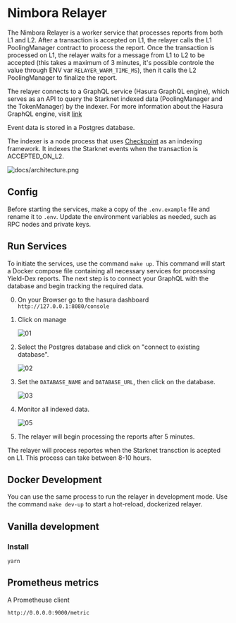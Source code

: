 # Nimbora Relayer

The Nimbora Relayer is a worker service that processes reports from both L1 and L2. After a transaction is accepted on L1, the relayer calls the L1 PoolingManager contract to process the report. Once the transaction is processed on L1, the relayer waits for a message from L1 to L2 to be accepted (this takes a maximum of 3 minutes, it's possible controle the value through ENV var `RELAYER_WARM_TIME_MS`), then it calls the L2 PoolingManager to finalize the report.

The relayer connects to a GraphQL service (Hasura GraphQL engine), which serves as an API to query the Starknet indexed data (PoolingManager and the TokenManager) by the indexer. For more information about the Hasura GraphQL engine, visit [link](https://hasura.io/)

Event data is stored in a Postgres database.

The indexer is a node process that uses [Checkpoint](https://docs.checkpoint.fyi/guides/step-by-step-setup) as an indexing framework. It indexes the Starknet events when the transaction is ACCEPTED_ON_L2.

![docs/architecture.png](docs/architecture.png)

## Config

Before starting the services, make a copy of the `.env.example` file and rename it to `.env`. Update the environment variables as needed, such as RPC nodes and private keys.

## Run Services

To initiate the services, use the command `make up`. This command will start a Docker compose file containing all necessary services for processing Yield-Dex reports.
The next step is to connect your GraphQL with the database and begin tracking the required data.

0. On your Browser go to the hasura dashboard `http://127.0.0.1:8080/console`
   
1. Click on manage
    
    ![01](https://github.com/0xSpaceShard/nimbora-relayer-public/assets/127413534/e8af3c32-e180-4153-83bd-b768a7790543)

    
2. Select the Postgres database and click on "connect to existing database".
    
    ![02](https://github.com/0xSpaceShard/nimbora-relayer-public/assets/127413534/c7bdb058-677b-4e3c-8c72-c24f55d04d2c)

    
3. Set the `DATABASE_NAME` and `DATABASE_URL`, then click on the database.
    
    ![03](https://github.com/0xSpaceShard/nimbora-relayer-public/assets/127413534/d46d4d05-f623-417b-b398-9f431b2eae2f)

    
4. Monitor all indexed data.
    
    ![05](https://github.com/0xSpaceShard/nimbora-relayer-public/assets/127413534/b43ed5ca-e040-460d-843e-b7ec6ce2e868)

    
5. The relayer will begin processing the reports after 5 minutes.

The relayer will process reportes when the Starknet transction is acepted on L1. This process can take between 8-10 hours.

## Docker Development

You can use the same process to run the relayer in development mode. Use the command `make dev-up` to start a hot-reload, dockerized relayer.

## Vanilla development

### Install

```
yarn
```

## Prometheus metrics

A Prometheuse client 

```
http://0.0.0.0:9000/metric
```
